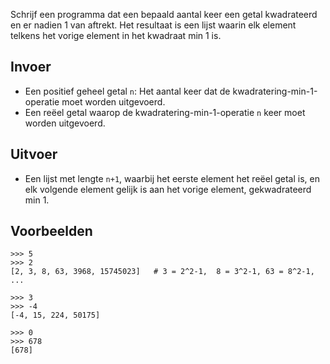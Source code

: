 Schrijf een programma dat een bepaald aantal keer een getal kwadrateerd en er nadien 1 van aftrekt. Het resultaat is een lijst waarin elk element telkens het vorige element in het kwadraat min 1 is. 

## Invoer

- Een positief geheel getal `n`: Het aantal keer dat de kwadratering-min-1-operatie moet worden uitgevoerd.
- Een reëel getal waarop de kwadratering-min-1-operatie `n` keer moet worden uitgevoerd.


## Uitvoer

- Een lijst met lengte `n+1`, waarbij het eerste element het reëel getal is, en elk volgende element gelijk is aan het vorige element, gekwadrateerd min 1.

## Voorbeelden

```
>>> 5
>>> 2
[2, 3, 8, 63, 3968, 15745023]   # 3 = 2^2-1,  8 = 3^2-1, 63 = 8^2-1, ...

>>> 3
>>> -4
[-4, 15, 224, 50175]

>>> 0
>>> 678
[678]
```